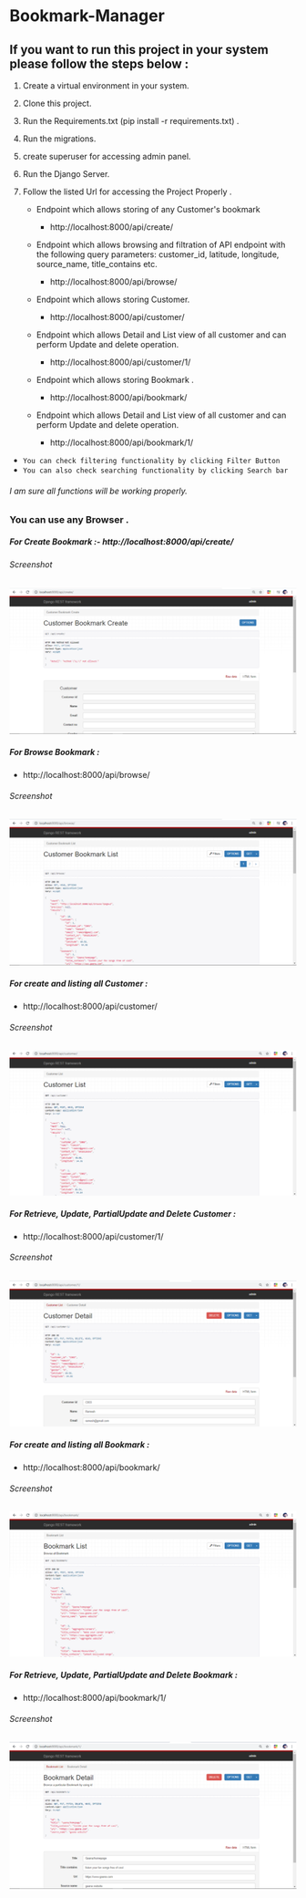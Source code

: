 # Bookmark-Manager


## If you want to run this project in your system please follow the steps below :
 
1. Create a virtual environment in your system.
2. Clone this project.
3. Run the Requirements.txt (pip install -r requirements.txt) .
4. Run the migrations.
5. create superuser for accessing admin panel.
6. Run the Django Server.
7. Follow the listed Url for accessing the Project Properly . 

	- Endpoint which allows storing of any Customer's bookmark
		- http://localhost:8000/api/create/

	- Endpoint which allows browsing and filtration of API endpoint with the following query parameters: 
	customer_id, latitude, longitude, source_name, title_contains etc.
		- http://localhost:8000/api/browse/

	- Endpoint which allows storing Customer.
		- http://localhost:8000/api/customer/

	- Endpoint which allows Detail and List view of all customer and can perform Update and delete operation.
		- http://localhost:8000/api/customer/1/

	- Endpoint which allows storing Bookmark .
		- http://localhost:8000/api/bookmark/

	- Endpoint which allows Detail and List view of all customer and can perform Update and delete operation.
		- http://localhost:8000/api/bookmark/1/

* `You can check filtering functionality by clicking Filter Button`
* `You can also check searching functionality by clicking Search bar `

###### I am sure all functions will be working properly.

### You can use any Browser .

##### For Create Bookmark :- http://localhost:8000/api/create/


###### Screenshot

<p align="center"> 
<img src="Screenshots/create.png">
</p>


##### For Browse Bookmark  :
- http://localhost:8000/api/browse/

###### Screenshot

<p align="center"> 
<img src="Screenshots/browse.png">
</p>




##### For create and listing all Customer   :
- http://localhost:8000/api/customer/

###### Screenshot

<p align="center"> 
<img src="Screenshots/customer_create.png">
</p>



##### For Retrieve, Update, PartialUpdate and Delete Customer :
- http://localhost:8000/api/customer/1/

###### Screenshot

<p align="center"> 
<img src="Screenshots/customer_detail.png">
</p>



##### For create and listing all Bookmark   :
- http://localhost:8000/api/bookmark/

###### Screenshot

<p align="center"> 
<img src="Screenshots/bookmark_create.png">
</p>



##### For Retrieve, Update, PartialUpdate and Delete Bookmark :
- http://localhost:8000/api/bookmark/1/ 

###### Screenshot

<p align="center"> 
<img src="Screenshots/bookmark_detail.png">
</p>
